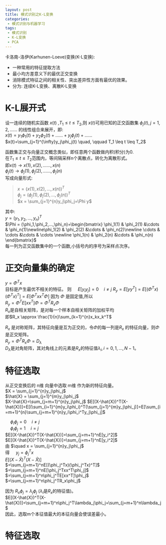 ```yaml
---
layout: post
title: 模式识别之K-L变换
categories:
 - 模式识别与机器学习
tags:
 - 模式识别
 - K-L变换
 - PCA
---
```


卡洛南-洛伊(Karhunen-Loeve)变换(K-L变换): 
 
*  一种常用的特征提取方法
*  最小均方差意义下的最优正交变换
*  消除模式特征之间的相关性、突出差异性方面有最优的效果。
*  分为: 连续K-L变换、离散K-L变换

# K-L展开式


设一连续的随机实函数 $x(t)$ ,$T_1 \leq t \leq T_2$,则 $x(t)$可用已知的正交函数集 ${\phi_j(t),j=1,2,……}$ 的线性组合来展开，即:  
$x(t)=y_1\phi_1(t)+y_2\phi_2(t)+……+y_j\phi_j(t)+……$   
$x(t)=\sum_{j=1}^{\infty}y_j\phi_j(t) \quad, \qquad T_1 \leq t \leq T_2$  

函数集正交与向量正交概念类似，即任意两个函数做内积(积分)为0.  
在$T_1 \leq t \leq T_2$范围内，等间隔采样n个离散点，转化为离散形式。  
即$x(t)\rightarrow {x(1),x(2),……,x(n)}$  
$\phi_j(t)\rightarrow {\phi_j(1),\phi_j(2),……,\phi_j(n)}$  
写成向量形式:  
> $x = (x(1),x(2),…,x(n))^T$  
> $\phi_j = (\phi_j(1),\phi_j(2),…,\phi_j(n))^T$  
> $x = \sum_{j=1}^{n}y_j\phi_j=\Phi y$

其中:  
	$y = (y_1,y_2,…,y_n)^T$  
	$\Phi = (\phi_1,\phi_2,…,\phi_n)=\begin{bmatrix} \phi_1(1) & \phi_2(1) &\cdots &  \phi_n(1)\newline\phi_1(2) & \phi_2(2) &\cdots &  \phi_n(2)\newline \cdots & \cdots &\cdots & \cdots \newline 
\phi_1(n) & \phi_2(n) &\cdots &  \phi_n(n) \end{bmatrix}$  
每一列为正交函数集中的一个函数,小括号内的序号为采样点次序。

# 正交向量集的确定

$y=\Phi^Tx$  
目标是产生最优不相关的特征。
则 $\quad E[y_iy_j]=0 \quad i\neq j$
$R_y = E[yy^T]=E[(\Phi^Tx)(\Phi^Tx)^T]=E[\Phi^Txx^T\Phi]$
因为 $\Phi$ 是固定值,所以  
$R_y = \Phi^T E[xx^T]\Phi = \Phi^T R_x\Phi$  
$R_x$是自相关矩阵，是对每一个样本自相关矩阵的加权平均  
即$R_x \approx \frac{1}{n}\sum_{k=1}^{n}x_kx_k^T$  

$R_x$ 是对称矩阵，其特征向量是互为正交的，令$\Phi$的每一列是$R_x$ 的特征向量，则$\Phi$是正交矩阵。  
$R_y = \Phi^T R_x\Phi = D_\lambda$  
$D_\lambda$是对角矩阵，其对角线上的元素是$R_x$的特征值$\lambda_i,i=0,1,…,N-1$。

# 特征选取
从正交变换后的 n维 向量中选取 m维 作为新的特征向量。  
$X = \sum_{j=1}^{n}y_j\phi_j$  
$\hat{X} = \sum_{j=1}^{m}y_j\phi_j$  
$X-\hat{X}=\sum_{j=m+1}^{n}y_j\phi_j$
$E[(X-\hat{X})^T(X-\hat{X})]=E[(\sum_{i=1}^{m}y_i\phi_i)^T(\sum_{j=1}^{m}y_j\phi_j)]=E[\sum_{i=m+1}^{n}\sum_{j=m+1}^{n}y_i\phi_i^Ty_j\phi_j]$  

$\quad \phi_i \phi_j=0 \quad i\neq j$  
$\quad \phi_i \phi_j=1 \quad i= j$  
$E[(X-\hat{X})^T(X-\hat{X})]=\sum_{j=m+1}^nE[y_i^2]$  
$E[(X-\hat{X})^T(X-\hat{X})]=\sum_{j=m+1}^nE[y_i^2]$  
由 $\quad x = \sum_{j=1}^{n}y_j\phi_j$  
得 $\quad y_j = \phi_j^Tx$  
$E[(X-\hat{X})^T(X-\hat{X})]$  
$=\sum_{j=m+1}^nE[(\phi_j^Tx)(\phi_j^Tx)^T]$  
$=\sum_{j=m+1}^nE[\phi_j^Txx^T\phi_j]$  
$=\sum_{j=m+1}^n\phi_j^TE[xx^T]\phi_j$  
$=\sum_{j=m+1}^n\phi_j^TR_x\phi_j$ 

因为 $R_x\phi_j=\lambda_j\phi_j$ ($\lambda_i$是$R_x$的特征值)。  
$E[(X-\hat{X})^T(X-\hat{X})]=\sum_{j=m+1}^n\phi_j^T\lambda_j\phi_j=\sum_{j=m+1}^n\lambda_j$  
因此，选取m个本征值最大的本征向量会使误差最小。


# 特征选取

 

	

















